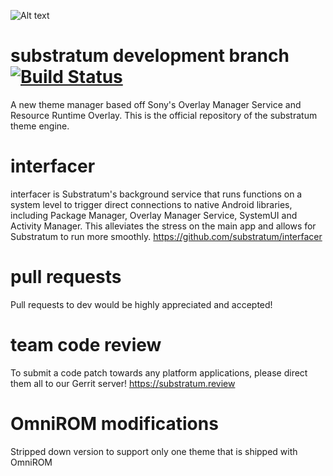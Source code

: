 ![Alt text](http://i.imgur.com/ejxdhYV.png)

# substratum development branch [![Build Status](https://travis-ci.org/substratum/substratum.svg?branch=dev)](https://travis-ci.org/substratum/substratum)
A new theme manager based off Sony's Overlay Manager Service and Resource Runtime Overlay. This is the official repository of the substratum theme engine.

# interfacer
interfacer is Substratum's background service that runs functions on a system level to trigger direct connections to native Android libraries, including Package Manager, Overlay Manager Service, SystemUI and Activity Manager. This alleviates the stress on the main app and allows for Substratum to run more smoothly.
https://github.com/substratum/interfacer

# pull requests
Pull requests to dev would be highly appreciated and accepted!

# team code review
To submit a code patch towards any platform applications, please direct them all to our Gerrit server!
https://substratum.review

# OmniROM modifications
Stripped down version to support only one theme that is shipped with OmniROM

